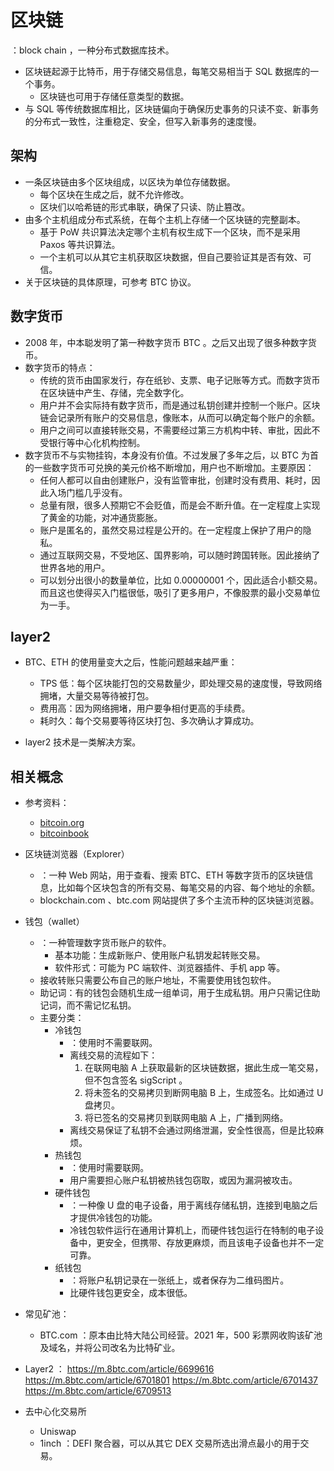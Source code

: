 # 区块链

：block chain ，一种分布式数据库技术。
- 区块链起源于比特币，用于存储交易信息，每笔交易相当于 SQL 数据库的一个事务。
  - 区块链也可用于存储任意类型的数据。
- 与 SQL 等传统数据库相比，区块链偏向于确保历史事务的只读不变、新事务的分布式一致性，注重稳定、安全，但写入新事务的速度慢。

## 架构

- 一条区块链由多个区块组成，以区块为单位存储数据。
  - 每个区块在生成之后，就不允许修改。
  - 区块们以哈希链的形式串联，确保了只读、防止篡改。
- 由多个主机组成分布式系统，在每个主机上存储一个区块链的完整副本。
  - 基于 PoW 共识算法决定哪个主机有权生成下一个区块，而不是采用 Paxos 等共识算法。
  - 一个主机可以从其它主机获取区块数据，但自己要验证其是否有效、可信。
- 关于区块链的具体原理，可参考 BTC 协议。

## 数字货币

- 2008 年，中本聪发明了第一种数字货币 BTC 。之后又出现了很多种数字货币。
- 数字货币的特点：
  - 传统的货币由国家发行，存在纸钞、支票、电子记账等方式。而数字货币在区块链中产生、存储，完全数字化。
  - 用户并不会实际持有数字货币，而是通过私钥创建并控制一个账户。区块链会记录所有账户的交易信息，像账本，从而可以确定每个账户的余额。
  - 用户之间可以直接转账交易，不需要经过第三方机构中转、审批，因此不受银行等中心化机构控制。
- 数字货币不与实物挂钩，本身没有价值。不过发展了多年之后，以 BTC 为首的一些数字货币可兑换的美元价格不断增加，用户也不断增加。主要原因：
  - 任何人都可以自由创建账户，没有监管审批，创建时没有费用、耗时，因此入场门槛几乎没有。
  - 总量有限，很多人预期它不会贬值，而是会不断升值。在一定程度上实现了黄金的功能，对冲通货膨胀。
  - 账户是匿名的，虽然交易过程是公开的。在一定程度上保护了用户的隐私。
  - 通过互联网交易，不受地区、国界影响，可以随时跨国转账。因此接纳了世界各地的用户。
  - 可以划分出很小的数量单位，比如 0.00000001 个，因此适合小额交易。而且这也使得买入门槛很低，吸引了更多用户，不像股票的最小交易单位为一手。

## layer2

- BTC、ETH 的使用量变大之后，性能问题越来越严重：
  - TPS 低：每个区块能打包的交易数量少，即处理交易的速度慢，导致网络拥堵，大量交易等待被打包。
  - 费用高：因为网络拥堵，用户要争相付更高的手续费。
  - 耗时久：每个交易要等待区块打包、多次确认才算成功。

- layer2 技术是一类解决方案。




## 相关概念

- 参考资料：
  - [bitcoin.org](https://developer.bitcoin.org/devguide/index.html)
  - [bitcoinbook](https://github.com/bitcoinbook/bitcoinbook)

- 区块链浏览器（Explorer）
  - ：一种 Web 网站，用于查看、搜索 BTC、ETH 等数字货币的区块链信息，比如每个区块包含的所有交易、每笔交易的内容、每个地址的余额。
  - blockchain.com 、btc.com 网站提供了多个主流币种的区块链浏览器。

- 钱包（wallet）
  - ：一种管理数字货币账户的软件。
    - 基本功能：生成新账户、使用账户私钥发起转账交易。
    - 软件形式：可能为 PC 端软件、浏览器插件、手机 app 等。
  - 接收转账只需要公布自己的账户地址，不需要使用钱包软件。
  - 助记词：有的钱包会随机生成一组单词，用于生成私钥。用户只需记住助记词，而不需记忆私钥。
  - 主要分类：
    - 冷钱包
      - ：使用时不需要联网。
      - 离线交易的流程如下：
        1. 在联网电脑 A 上获取最新的区块链数据，据此生成一笔交易，但不包含签名 sigScript 。
        2. 将未签名的交易拷贝到断网电脑 B 上，生成签名。比如通过 U 盘拷贝。
        3. 将已签名的交易拷贝到联网电脑 A 上，广播到网络。
      - 离线交易保证了私钥不会通过网络泄漏，安全性很高，但是比较麻烦。
    - 热钱包
      - ：使用时需要联网。
      - 用户需要担心账户私钥被热钱包窃取，或因为漏洞被攻击。
    - 硬件钱包
      - ：一种像 U 盘的电子设备，用于离线存储私钥，连接到电脑之后才提供冷钱包的功能。
      - 冷钱包软件运行在通用计算机上，而硬件钱包运行在特制的电子设备中，更安全，但携带、存放更麻烦，而且该电子设备也并不一定可靠。
    - 纸钱包
      - ：将账户私钥记录在一张纸上，或者保存为二维码图片。
      - 比硬件钱包更安全，成本很低。

- 常见矿池：
  - BTC.com ：原本由比特大陆公司经营。2021 年，500 彩票网收购该矿池及域名，并将公司改名为比特矿业。

- Layer2 ：
  https://m.8btc.com/article/6699616
  https://m.8btc.com/article/6701801
  https://m.8btc.com/article/6701437
  https://m.8btc.com/article/6709513


- 去中心化交易所
  - Uniswap
  - 1inch ：DEFI 聚合器，可以从其它 DEX 交易所选出滑点最小的用于交易。

